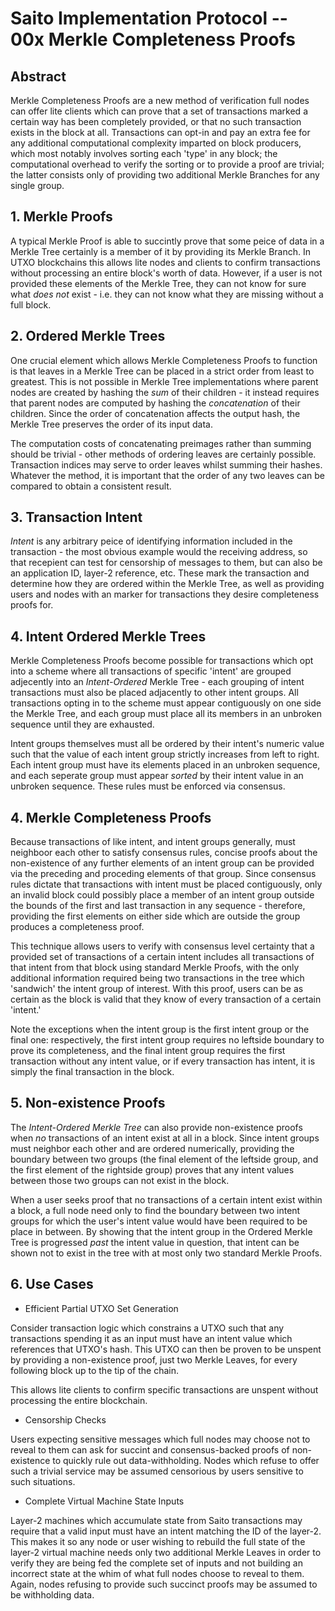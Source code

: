 # Saito Implementation Protocol -- 00x Merkle Completeness Proofs

## Abstract

Merkle Completeness Proofs are a new method of verification full nodes can offer lite clients which can prove that a set of transactions marked a certain way has been completely provided, or that no such transaction exists in the block at all. Transactions can opt-in and pay an extra fee for any additional computational complexity imparted on block producers, which most notably involves sorting each 'type' in any block; the computational overhead to verify the sorting or to provide a proof are trivial; the latter consists only of providing two additional Merkle Branches for any single group.

## 1. Merkle Proofs

A typical Merkle Proof is able to succintly prove that some peice of data in a Merkle Tree certainly is a member of it by providing its Merkle Branch. In UTXO blockchains this allows lite nodes and clients to confirm transactions without processing an entire block's worth of data. However, if a user is not provided these elements of the Merkle Tree, they can not know for sure what *does not* exist - i.e. they can not know what they are missing without a full block.

## 2. Ordered Merkle Trees

One crucial element which allows Merkle Completeness Proofs to function is that leaves in a Merkle Tree can be placed in a strict order from least to greatest. This is not possible in Merkle Tree implementations where parent nodes are created by hashing the *sum* of their children - it instead requires that parent nodes are computed by hashing the *concatenation* of their children. Since the order of concatenation affects the output hash, the Merkle Tree preserves the order of its input data.

The computation costs of concatenating preimages rather than summing should be trivial - other methods of ordering leaves are certainly possible. Transaction indices may serve to order leaves whilst summing their hashes. Whatever the method, it is important that the order of any two leaves can be compared to obtain a consistent result.

## 3. Transaction Intent

*Intent* is any arbitrary peice of identifying information included in the transaction - the most obvious example would the receiving address, so that recepient can test for censorship of messages to them, but can also be an application ID, layer-2 reference, etc. These mark the transaction and determine how they are ordered within the Merkle Tree, as well as providing users and nodes with an marker for transactions they desire completeness proofs for.

## 4. Intent Ordered Merkle Trees

Merkle Completeness Proofs become possible for transactions which opt into a scheme where all transactions of specific 'intent' are grouped adjecently into an *Intent-Ordered* Merkle Tree - each grouping of intent transactions must also be placed adjacently to other intent groups. All transactions opting in to the scheme must appear contiguously on one side the Merkle Tree, and each group must place all its members in an unbroken sequence until they are exhausted. 

Intent groups themselves must all be ordered by their intent's numeric value such that the value of each intent group strictly increases from left to right. Each intent group must have its elements placed in an unbroken sequence, and each seperate group must appear *sorted* by their intent value in an unbroken sequence. These rules must be enforced via consensus.

## 4. Merkle Completeness Proofs

Because transactions of like intent, and intent groups generally, must neighboor each other to satisfy consensus rules, concise proofs about the non-existence of any further elements of an intent group can be provided via the preceding and proceding elements of that group. Since consensus rules dictate that transactions with intent must be placed contiguously, only an invalid block could possibly place a member of an intent group outside the bounds of the first and last transaction in any sequence - therefore, providing the first elements on either side which are outside the group produces a completeness proof.

This technique allows users to verify with consensus level certainty that a provided set of transactions of a certain intent includes all transactions of that intent from that block using standard Merkle Proofs, with the only additional information required being two transactions in the tree which 'sandwich' the intent group of interest. With this proof, users can be as certain as the block is valid that they know of every transaction of a certain 'intent.'

Note the exceptions when the intent group is the first intent group or the final one: respectively, the first intent group requires no leftside boundary to prove its completeness, and the final intent group requires the first transaction without any intent value, or if every transaction has intent, it is simply the final transaction in the block. 

## 5. Non-existence Proofs

The *Intent-Ordered Merkle Tree* can also provide non-existence proofs when *no* transactions of an intent exist at all in a block. Since intent groups must neighbor each other and are ordered numerically, providing the boundary between two groups (the final element of the leftside group, and the first element of the rightside group) proves that any intent values between those two groups can not exist in the block.

When a user seeks proof that no transactions of a certain intent exist within a block, a full node need only to find the boundary between two intent groups for which the user's intent value would have been required to be place in between. By showing that the intent group in the Ordered Merkle Tree is progressed *past* the intent value in question, that intent can be shown not to exist in the tree with at most only two standard Merkle Proofs.

## 6. Use Cases

* Efficient Partial UTXO Set Generation

Consider transaction logic which constrains a UTXO such that any transactions spending it as an input must have an intent value which references that UTXO's hash. This UTXO can then be proven to be unspent by providing a non-existence proof, just two Merkle Leaves, for every following block up to the tip of the chain.

This allows lite clients to confirm specific transactions are unspent without processing the entire blockchain.

* Censorship Checks

Users expecting sensitive messages which full nodes may choose not to reveal to them can ask for succint and consensus-backed proofs of non-existence to quickly rule out data-withholding. Nodes which refuse to offer such a trivial service may be assumed censorious by users sensitive to such situations.

* Complete Virtual Machine State Inputs

Layer-2 machines which accumulate state from Saito transactions may require that a valid input must have an intent matching the ID of the layer-2. This makes it so any node or user wishing to rebuild the full state of the layer-2 virtual machine needs only two additional Merkle Leaves in order to verify they are being fed the complete set of inputs and not building an incorrect state at the whim of what full nodes choose to reveal to them. Again, nodes refusing to provide such succinct proofs may be assumed to be withholding data.
